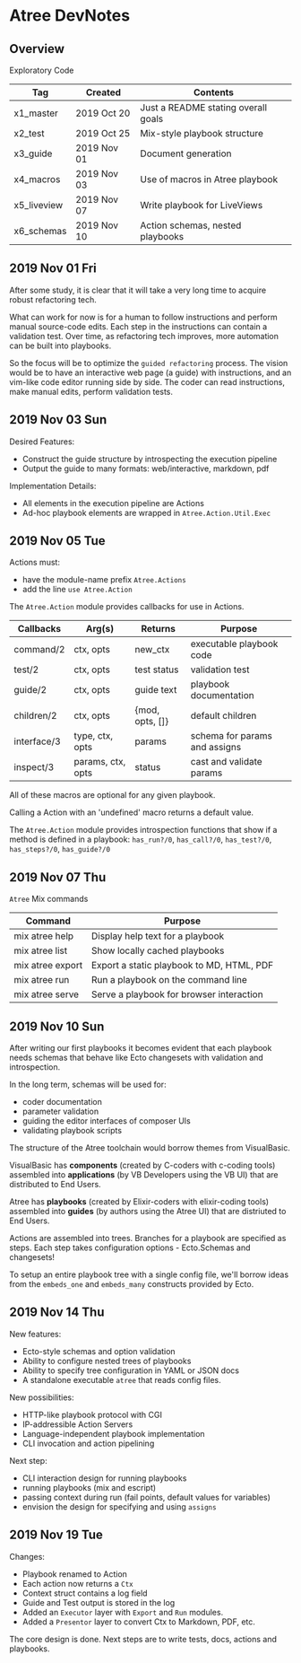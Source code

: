 # Atree DevNotes

## Overview

Exploratory Code  

| Tag         | Created     | Contents                            |
|-------------|-------------|-------------------------------------|
| x1_master   | 2019 Oct 20 | Just a README stating overall goals |
| x2_test     | 2019 Oct 25 | Mix-style playbook structure        |
| x3_guide    | 2019 Nov 01 | Document generation                 |
| x4_macros   | 2019 Nov 03 | Use of macros in Atree playbook     |
| x5_liveview | 2019 Nov 07 | Write playbook for LiveViews        |
| x6_schemas  | 2019 Nov 10 | Action schemas, nested playbooks    |

## 2019 Nov 01 Fri

After some study, it is clear that it will take a very long time to acquire
robust refactoring tech.

What can work for now is for a human to follow instructions and perform manual
source-code edits.  Each step in the instructions can contain a validation
test.  Over time, as refactoring tech improves, more automation can be built
into playbooks.

So the focus will be to optimize the `guided refactoring` process.  The vision
would be to have an interactive web page (a guide) with instructions, and an
vim-like code editor running side by side.  The coder can read instructions,
make manual edits, perform validation tests. 

## 2019 Nov 03 Sun

Desired Features:

- Construct the guide structure by introspecting the execution pipeline
- Output the guide to many formats: web/interactive, markdown, pdf

Implementation Details:

- All elements in the execution pipeline are Actions
- Ad-hoc playbook elements are wrapped in `Atree.Action.Util.Exec`

## 2019 Nov 05 Tue

Actions must:
- have the module-name prefix `Atree.Actions`
- add the line `use Atree.Action`

The `Atree.Action` module provides callbacks for use in Actions.

| Callbacks   | Arg(s)            | Returns         | Purpose                       |
|-------------|-------------------|-----------------|-------------------------------|
| command/2   | ctx, opts         | new_ctx         | executable playbook code      |
| test/2      | ctx, opts         | test status     | validation test               |
| guide/2     | ctx, opts         | guide text      | playbook documentation        |
| children/2  | ctx, opts         | {mod, opts, []} | default children              |
| interface/3 | type, ctx, opts   | params          | schema for params and assigns |
| inspect/3   | params, ctx, opts | status          | cast and validate params      |

All of these macros are optional for any given playbook.

Calling a Action with an 'undefined' macro returns a default value.

The `Atree.Action` module provides introspection functions that show if a
method is defined in a playbook: `has_run?/0`, `has_call?/0`, `has_test?/0`,
`has_steps?/0`, `has_guide?/0`

## 2019 Nov 07 Thu

`Atree` Mix commands

| Command          | Purpose                                   |
|------------------|-------------------------------------------|
| mix atree help   | Display help text for a playbook          |
| mix atree list   | Show locally cached playbooks             |
| mix atree export | Export a static playbook to MD, HTML, PDF |
| mix atree run    | Run a playbook on the command line        |
| mix atree serve  | Serve a playbook for browser interaction  |

## 2019 Nov 10 Sun

After writing our first playbooks it becomes evident that each playbook needs
schemas that behave like Ecto changesets with validation and introspection.

In the long term, schemas will be used for:
- coder documentation
- parameter validation
- guiding the editor interfaces of composer UIs
- validating playbook scripts

The structure of the Atree toolchain would borrow themes from VisualBasic.

VisualBasic has **components** (created by C-coders with c-coding tools)
assembled into **applications** (by VB Developers using the VB UI) that are
distributed to End Users.

Atree has **playbooks** (created by Elixir-coders with elixir-coding tools)
assembled into **guides** (by authors using the Atree UI) that are distriuted
to End Users.

Actions are assembled into trees.  Branches for a playbook are specified as
steps.  Each step takes configuration options - Ecto.Schemas and changesets!

To setup an entire playbook tree with a single config file, we'll borrow ideas
from the `embeds_one` and `embeds_many` constructs provided by Ecto.

## 2019 Nov 14 Thu

New features:
- Ecto-style schemas and option validation
- Ability to configure nested trees of playbooks
- Ability to specify tree configuration in YAML or JSON docs
- A standalone executable `atree` that reads config files.

New possibilities:
- HTTP-like playbook protocol with CGI 
- IP-addressible Action Servers
- Language-independent playbook implementation
- CLI invocation and action pipelining

Next step:
- CLI interaction design for running playbooks
- running playbooks (mix and escript)
- passing context during run (fail points, default values for variables)
- envision the design for specifying and using `assigns`

## 2019 Nov 19 Tue

Changes:
- Playbook renamed to Action
- Each action now returns a `Ctx`
- Context struct contains a log field
- Guide and Test output is stored in the log
- Added an `Executor` layer with `Export` and `Run` modules.
- Added a `Presentor` layer to convert Ctx to Markdown, PDF, etc.

The core design is done.  Next steps are to write tests, docs, actions and playbooks.

